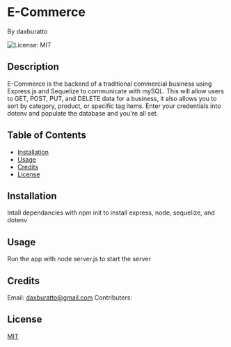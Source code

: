 
# E-Commerce

By daxburatto

![License: MIT](https://img.shields.io/badge/License-MIT-yellow.svg)

## Description

E-Commerce is the backend of a traditional commercial business using Express.js and Sequelize to communicate with mySQL. This will allow users to GET, POST, PUT, and DELETE data for a business, it also allows you to sort by category, product, or specific tag items. Enter your credentials into dotenv and populate the database and you're all set.

## Table of Contents

* [Installation](#installation)
* [Usage](#usage)
* [Credits](#credits)
* [License](#license)

## Installation

Intall dependancies with npm init to install express, node, sequelize, and dotenv

## Usage

Run the app with node server.js to start the server

## Credits

Email: daxburatto@gmail.com
Contributers:

## License

[MIT](https://choosealicense.com/licenses/mit/)
